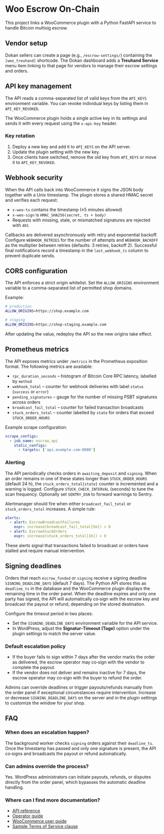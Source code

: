 # Woo Escrow On-Chain

This project links a WooCommerce plugin with a Python FastAPI service to handle Bitcoin multisig escrow.

## Vendor setup

Dokan sellers can create a page (e.g., `/escrow-settings/`) containing the `[weo_treuhand]` shortcode. The Dokan dashboard adds a **Treuhand Service** menu item linking to that page for vendors to manage their escrow settings and orders.

## API key management

The API reads a comma-separated list of valid keys from the `API_KEYS` environment variable. You can revoke individual keys by listing them in `API_KEY_REVOKED`.

The WooCommerce plugin holds a single active key in its settings and sends it with every request using the `x-api-key` header.

### Key rotation
1. Deploy a new key and add it to `API_KEYS` on the API server.
2. Update the plugin setting with the new key.
3. Once clients have switched, remove the old key from `API_KEYS` or move it to `API_KEY_REVOKED`.

## Webhook security

When the API calls back into WooCommerce it signs the JSON body together with a Unix timestamp. The plugin stores a shared HMAC secret and verifies each request:

- `x-weo-ts` contains the timestamp (±5 minutes allowed)
- `x-weo-sign` is `HMAC_SHA256(secret, ts + body)`
- Requests with missing, stale, or mismatched signatures are rejected with `401`

Callbacks are delivered asynchronously with retry and exponential backoff. Configure `WEBHOOK_RETRIES` for the number of attempts
and `WEBHOOK_BACKOFF` as the multiplier between retries (defaults: 3 retries, backoff 2). Successful final notifications record a
timestamp in the `last_webhook_ts` column to prevent duplicate sends.

## CORS configuration

The API enforces a strict origin whitelist. Set the `ALLOW_ORIGINS` environment
variable to a comma-separated list of permitted shop domains.

Example:

```bash
# production
ALLOW_ORIGINS=https://shop.example.com

# staging
ALLOW_ORIGINS=https://shop-staging.example.com
```

After updating the value, redeploy the API so the new origins take effect.

## Prometheus metrics

The API exposes metrics under `/metrics` in the Prometheus exposition format. The following metrics are available:

- `rpc_duration_seconds` – histogram of Bitcoin Core RPC latency, labelled by `method`
- `webhook_total` – counter for webhook deliveries with label `status` (`success` or `error`)
- `pending_signatures` – gauge for the number of missing PSBT signatures across orders
- `broadcast_fail_total` – counter for failed transaction broadcasts
- `stuck_orders_total` – counter labelled by `state` for orders that exceed `STUCK_ORDER_HOURS`

Example scrape configuration:

```yaml
scrape_configs:
  - job_name: escrow_api
    static_configs:
      - targets: ['api.example.com:8080']
```

### Alerting

The API periodically checks orders in `awaiting_deposit` and `signing`. When an order remains
in one of these states longer than `STUCK_ORDER_HOURS` (default 24 h), the `stuck_orders_total{state}`
counter is incremented and a warning is logged. Configure `STUCK_CHECK_INTERVAL` (seconds) to tune the
scan frequency. Optionally set `SENTRY_DSN` to forward warnings to Sentry.

Alertmanager should fire when either `broadcast_fail_total` or `stuck_orders_total` increases. A simple rule:

```yaml
alerts:
  - alert: EscrowBroadcastFailures
    expr: increase(broadcast_fail_total[5m]) > 0
  - alert: EscrowStuckOrders
    expr: increase(stuck_orders_total[1h]) > 0
``` 

These alerts signal that transactions failed to broadcast or orders have stalled and require manual intervention.

## Signing deadlines

Orders that reach `escrow_funded` or `signing` receive a signing deadline `SIGNING_DEADLINE_DAYS` (default 7 days).
The Python API stores this as `deadline_ts` in the database and the WooCommerce plugin displays the remaining
time in the order panel. When the deadline expires and only one party has signed, the API will automatically
co‑sign with the escrow key and broadcast the payout or refund, depending on the stored destination.

Configure the timeout period in two places:

- Set the `SIGNING_DEADLINE_DAYS` environment variable for the API service.
- In WordPress, adjust the **Signatur‑Timeout (Tage)** option under the plugin settings to match the server value.

### Default escalation policy

- If the buyer fails to sign within 7 days after the vendor marks the order as delivered, the escrow operator
  may co‑sign with the vendor to complete the payout.
- If the vendor does not deliver and remains inactive for 7 days, the escrow operator may co‑sign with the
  buyer to refund the order.

Admins can override deadlines or trigger payouts/refunds manually from the order panel if exceptional
circumstances require intervention. Increase or decrease `SIGNING_DEADLINE_DAYS` on the server and in the
plugin settings to customize the window for your shop.

## FAQ

### When does an escalation happen?
The background worker checks `signing` orders against their `deadline_ts`. Once the timestamp has passed and
only one signature is present, the API co‑signs and broadcasts the payout or refund automatically.

### Can admins override the process?
Yes. WordPress administrators can initiate payouts, refunds, or disputes directly from the order panel,
which bypasses the automatic deadline handling.

### Where can I find more documentation?
- [API reference](docs/api.md)
- [Operator guide](docs/operator-guide.md)
- [WooCommerce user guide](docs/woo-user-guide.md)
- [Sample Terms of Service clause](docs/terms-template.md)
